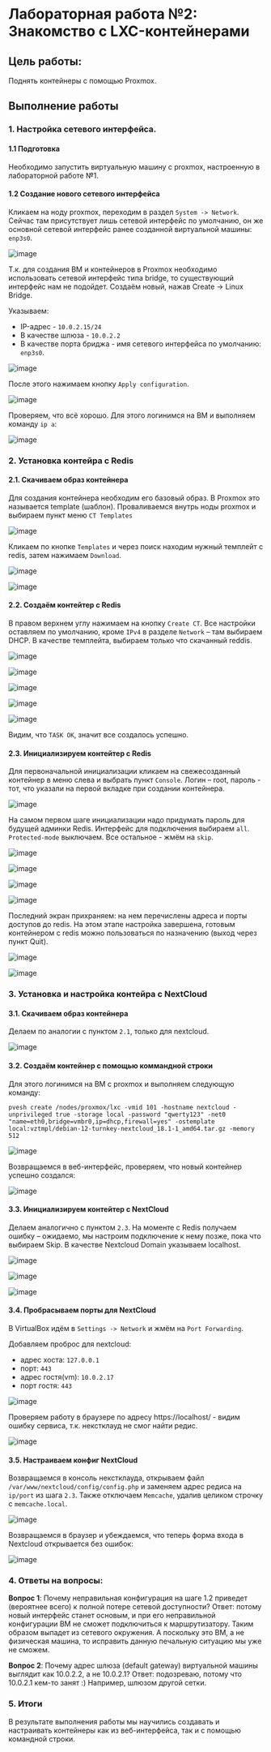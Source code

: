 # Лабораторная работа №2: Знакомство с LXC-контейнерами

## Цель работы:
Поднять контейнеры с помощью Proxmox.

## Выполнение работы

### 1. Настройка сетевого интерфейса.

#### 1.1 Подготовка
Необходимо запустить виртуальную машину с proxmox, настроенную в лабораторной работе №1.

#### 1.2 Создание нового сетевого интерфейса
Кликаем на ноду proxmox, переходим в раздел `System -> Network`.
Сейчас там присутствует лишь сетевой интерфейс по умолчанию, он же основной сетевой интерфейс ранее созданной виртуальной машины: `enp3s0`.

![image](img/Screenshot_1.png)

Т.к. для создания ВМ и контейнеров в Proxmox необходимо использовать сетевой интерфейс типа bridge, то существующий интерфейс нам не подойдет.
Создаём новый, нажав Create -> Linux Bridge.

Указываем:
- IP-адрес - `10.0.2.15/24`
- В качестве шлюза - `10.0.2.2` 
- В качестве порта бриджа - имя сетевого интерфейса по умолчанию: `enp3s0`.

![image](img/Screenshot_2.png)

После этого нажимаем кнопку `Apply configuration`.

![image](img/Screenshot_3.png)

Проверяем, что всё хорошо.
Для этого логинимся на ВМ и выполняем команду `ip a`:

![image](img/Screenshot_4.png)

### 2. Установка контейра с Redis

#### 2.1. Скачиваем образ контейнера
Для создания контейнера необходим его базовый образ.
В Proxmox это называется template (шаблон).
Проваливаемся внутрь ноды proxmox и выбираем пункт меню `CT Templates`

![image](img/Screenshot_5.png)

Кликаем по кнопке `Templates` и через поиск находим нужный темплейт с redis, затем нажимаем `Download`.

![image](img/Screenshot_6.png)

![image](img/Screenshot_7.png)

#### 2.2. Создаём контейтер с Redis
В правом верхнем углу нажимаем на кнопку `Create CT`.
Все настройки оставляем по умолчанию, кроме `IPv4` в разделе `Network` – там выбираем DHCP.
В качестве темплейта, выбираем только что скачанный reddis.

![image](img/Screenshot_8.png)

![image](img/Screenshot_9.png)

![image](img/Screenshot_10.png)

![image](img/Screenshot_11.png)

![image](img/Screenshot_12.png)

Видим, что `TASK OK`, значит все создалось успешно.

#### 2.3. Инициализируем контейтер с Redis
Для первоначальной инициализации кликаем на свежесозданный контейнер в меню слева и выбрать пункт `Console`.
Логин – root, пароль - тот, что указали на первой вкладке при создании контейнера.

![image](img/Screenshot_13.png)

На самом первом шаге инициализации надо придумать пароль для будущей админки Redis. 
Интерфейс для подключения выбираем `all`. `Protected-mode` выключаем. 
Все остальное - жмём на `skip`.

![image](img/Screenshot_14.png)

![image](img/Screenshot_15.png)

![image](img/Screenshot_16.png)

![image](img/Screenshot_17.png)

Последний экран прихраняем: на нем перечислены адреса и порты доступов до redis.
На этом этапе настройка завершена, готовым контейнером с redis можно пользоваться по назначению (выход через пункт Quit).

![image](img/Screenshot_18.png)

![image](img/Screenshot_19.png)

### 3. Установка и настройка контейра с NextCloud

#### 3.1. Скачиваем образ контейнера
Делаем по аналогии с пунктом `2.1`, только для nextcloud. 

![image](img/Screenshot_20.png)

#### 3.2. Создаём контейнер с помощью коммандной строки
Для этого логинимся на ВМ с proxmox и выполняем следующую команду:

```
pvesh create /nodes/proxmox/lxc -vmid 101 -hostname nextcloud -unprivileged true -storage local -password "qwerty123" -net0 "name=eth0,bridge=vmbr0,ip=dhcp,firewall=yes" -ostemplate local:vztmpl/debian-12-turnkey-nextcloud_18.1-1_amd64.tar.gz -memory 512
```

![image](img/Screenshot_21.png)

Возвращаемся в веб-интерфейс, проверяем, что новый контейнер успешно создался:

![image](img/Screenshot_22.png)

#### 3.3. Инициализируем контейтер с NextCloud
Делаем аналогично с пунктом `2.3`.
На моменте с Redis получаем ошибку – ожидаемо, мы настроим подключение к нему позже, пока что выбираем Skip. 
В качестве Nextcloud Domain указываем localhost.

![image](img/Screenshot_23.png)

![image](img/Screenshot_24.png)

![image](img/Screenshot_25.png)


#### 3.4. Пробрасываем порты для NextCloud
В VirtualBox идём в `Settings -> Network` и жмём на `Port Forwarding`. 

Добавляем проброс для nextcloud:
- адрес хоста: `127.0.0.1`
- порт: `443`
- адрес гостя(vm): `10.0.2.17`
- порт гостя: `443`

![image](img/Screenshot_26.png)

Проверяем работу в браузере по адресу https://localhost/ - видим ошибку сервиса, т.к. некстклауд не смог найти редис.

![image](img/Screenshot_27.png)

#### 3.5. Настраиваем конфиг NextCloud
Возвращаемся в консоль некстклауда, открываем файл `/var/www/nextcloud/config/config.php` и заменяем адрес редиса на `ip/port` из шага `2.3`.
Также отключаем `Memcache`, удалив целиком строчку с `memcache.local`.

![image](img/Screenshot_28.png)

Возвращаемся в браузер и убеждаемся, что теперь форма входа в Nextcloud открывается без ошибок:

![image](img/Screenshot_29.png)

### 4. Ответы на вопросы:
**Вопрос 1**: Почему неправильная конфигурация на шаге 1.2 приведет (вероятнее всего) к полной потере сетевой доступности?
Ответ: потому новый интерфейс станет основым, и при его неправильной конфигурации ВМ не сможет подключиться к маршрутизатору. 
Таким образом выпадет из сетевого окружения. А поскольку это ВМ, а не физическая машина, то исправить данную печальную ситуацию мы уже не сможем.

**Вопрос 2**: Почему адрес шлюза (default gateway) виртуальной машины выглядит как 10.0.2.2, а не 10.0.2.1?
Ответ: подозреваю, потому что 10.0.2.1 кем-то занят :) Например, шлюзом другой сетки.


### 5. Итоги
В результате выполнения работы мы научились создавать и настраивать контейнеры как из веб-интерфейса, так и с помощью командной строки.